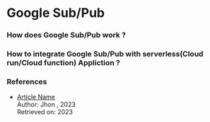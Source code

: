 # Google Sub/Pub

### How does Google Sub/Pub work ?

### How to integrate Google Sub/Pub with serverless(Cloud run/Cloud function) Appliction ?

### References

- [<u>Article Name</u>](https://google.com)  
  Author: Jhon , 2023  
  Retrieved on: 2023
